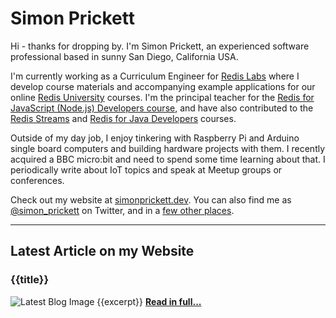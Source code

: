# Simon Prickett

Hi - thanks for dropping by. I'm Simon Prickett, an experienced software professional based in sunny San Diego, California USA.

I'm currently working as a Curriculum Engineer for [Redis Labs](https://redislabs.com) where I develop course materials and accompanying example applications for our online [Redis University](https://university.redislabs.com) courses. I'm the principal teacher for the [Redis for JavaScript (Node.js) Developers course](https://university.redislabs.com/courses/ru102js/), and have also contributed to the [Redis Streams](https://university.redislabs.com/courses/ru202/) and [Redis for Java Developers](https://university.redislabs.com/courses/ru102j/) courses.

Outside of my day job, I enjoy tinkering with Raspberry Pi and Arduino single board computers and building hardware projects with them. I recently acquired a BBC micro:bit and need to spend some time learning about that. I periodically write about IoT topics and speak at Meetup groups or conferences.

Check out my website at [simonprickett.dev](https://simonprickett.dev).  You can also find me as [@simon_prickett](https://twitter.com/simon_prickett) on Twitter, and in a [few other places](https://simonprickett.dev/contact/).

---

## Latest Article on my Website

### {{title}}

![Latest Blog Image]({{imageUrl}})
{{excerpt}} **[Read in full...]({{url}})**
